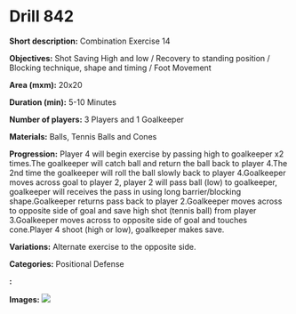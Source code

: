 # Drill 842

**Short description:**
Combination Exercise 14

**Objectives:**
Shot Saving High and low / Recovery to standing position / Blocking technique, shape and timing / Foot Movement

**Area (mxm):**
20x20

**Duration (min):**
5-10 Minutes

**Number of players:**
3 Players and 1 Goalkeeper

**Materials:**
Balls, Tennis Balls and Cones

**Progression:**
Player 4 will begin exercise by passing high to goalkeeper x2 times.The goalkeeper will catch ball and return the ball back to player 4.The 2nd time the goalkeeper will roll the ball slowly back to player 4.Goalkeeper moves across goal to player 2, player 2 will pass ball (low) to goalkeeper, goalkeeper will receives the pass in using long barrier/blocking shape.Goalkeeper returns pass back to player 2.Goalkeeper moves across to opposite side of goal and save high shot (tennis ball) from player 3.Goalkeeper moves across to opposite side of goal and touches cone.Player 4 shoot (high or low), goalkeeper makes save.

**Variations:**
Alternate exercise to the opposite side.

**Categories:**
Positional Defense

**:**


**Images:**
![](https://www.coachingfutsal.com/\images\bd351cf3df044ecb6c2f48d873ec455be66721a5f194acc9e6d2a5a88061fd45ce9e6a15868efe35a65264779da2919602afbb8d9658aee86f8ecf29d06991fc5045e449a3e41.png)

